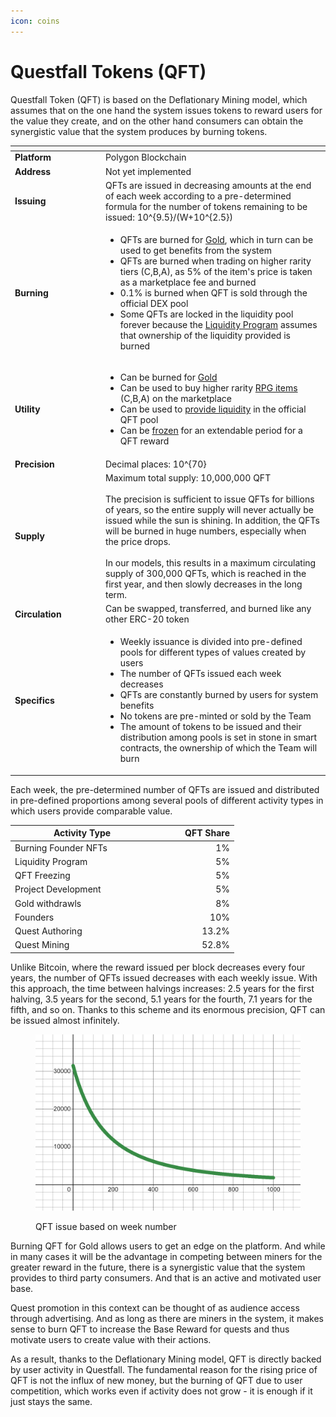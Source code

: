 ```yaml
---
icon: coins
---
```


# Questfall Tokens (QFT)

Questfall Token (QFT) is based on the Deflationary Mining model, which assumes that on the one hand the system issues tokens to reward users for the value they create, and on the other hand consumers can obtain the synergistic value that the system produces by burning tokens.

<table data-header-hidden><thead><tr><th width="131"></th><th></th></tr></thead><tbody><tr><td><strong>Platform</strong></td><td>Polygon Blockchain</td></tr><tr><td><strong>Address</strong></td><td>Not yet implemented</td></tr><tr><td><strong>Issuing</strong></td><td>QFTs are issued in decreasing amounts at the end of each week according to a pre-determined formula for the number of tokens remaining to be issued: <span class="math">10^{9.5}/(W+10^{2.5})</span></td></tr><tr><td><strong>Burning</strong></td><td><ul><li>QFTs are burned for <a href="gold-in-game.md">Gold</a>, which in turn can be used to get benefits from the system</li><li>QFTs are burned when trading on higher rarity tiers (C,B,A), as 5% of the item's price is taken as a marketplace fee and burned</li><li>0.1% is burned when QFT is sold through the official DEX pool</li><li>Some QFTs are locked in the liquidity pool forever because the <a href="../infrastructure/liquidity-providers.md">Liquidity Program</a> assumes that ownership of the liquidity provided is burned</li></ul></td></tr><tr><td><strong>Utility</strong></td><td><ul><li>Can be burned for <a href="gold-in-game.md">Gold</a></li><li>Can be used to buy higher rarity <a href="../rpg-system/items.md">RPG items</a> (C,B,A) on the marketplace</li><li>Can be used to <a href="../infrastructure/liquidity-providers.md">provide liquidity</a> in the official QFT pool</li><li>Can be <a href="../infrastructure/qft-freezing.md">frozen</a> for an extendable period for a QFT reward</li></ul></td></tr><tr><td><strong>Precision</strong></td><td>Decimal places: <span class="math">10^{70}</span></td></tr><tr><td><strong>Supply</strong></td><td>Maximum total supply: 10,000,000 QFT<br><br>The precision is sufficient to issue QFTs for billions of years, so the entire supply will never actually be issued while the sun is shining. In addition, the QFTs will be burned in huge numbers, especially when the price drops.<br><br>In our models, this results in a maximum circulating supply of 300,000 QFTs, which is reached in the first year, and then slowly decreases in the long term.</td></tr><tr><td><strong>Circulation</strong></td><td>Can be swapped, transferred, and burned like any other ERC-20 token</td></tr><tr><td><strong>Specifics</strong></td><td><ul><li>Weekly issuance is divided into pre-defined pools for different types of values created by users</li><li>The number of QFTs issued each week decreases</li><li>QFTs are constantly burned by users for system benefits</li><li>No tokens are pre-minted or sold by the Team</li><li>The amount of tokens to be issued and their distribution among pools is set in stone in smart contracts, the ownership of which the Team will burn</li></ul></td></tr></tbody></table>

Each week, the pre-determined number of QFTs are issued and distributed in pre-defined proportions among several pools of different activity types in which users provide comparable value.

<table><thead><tr><th width="215">Activity Type</th><th width="115" align="right">QFT Share</th></tr></thead><tbody><tr><td>Burning Founder NFTs</td><td align="right">1%</td></tr><tr><td>Liquidity Program</td><td align="right">5%</td></tr><tr><td>QFT Freezing</td><td align="right">5%</td></tr><tr><td>Project Development</td><td align="right">5%</td></tr><tr><td>Gold withdrawls</td><td align="right">8%</td></tr><tr><td>Founders</td><td align="right">10%</td></tr><tr><td>Quest Authoring</td><td align="right">13.2%</td></tr><tr><td>Quest Mining</td><td align="right">52.8%</td></tr></tbody></table>

Unlike Bitcoin, where the reward issued per block decreases every four years, the number of QFTs issued decreases with each weekly issue. With this approach, the time between halvings increases: 2.5 years for the first halving, 3.5 years for the second, 5.1 years for the fourth, 7.1 years for the fifth, and so on. Thanks to this scheme and its enormous precision, QFT can be issued almost infinitely.

<figure><img src="../.gitbook/assets/desmos-graph (1).png" alt=""><figcaption><p>QFT issue based on week number</p></figcaption></figure>

Burning QFT for Gold allows users to get an edge on the platform. And while in many cases it will be the advantage in competing between miners for the greater reward in the future, there is a synergistic value that the system provides to third party consumers. And that is an active and motivated user base.

Quest promotion in this context can be thought of as audience access through advertising. And as long as there are miners in the system, it makes sense to burn QFT to increase the Base Reward for quests and thus motivate users to create value with their actions.

As a result, thanks to the Deflationary Mining model, QFT is directly backed by user activity in Questfall. The fundamental reason for the rising price of QFT is not the influx of new money, but the burning of QFT due to user competition, which works even if activity does not grow - it is enough if it just stays the same.

